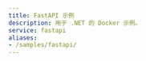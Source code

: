 ```yaml
---
title: FastAPI 示例
description: 用于 .NET 的 Docker 示例。
service: fastapi
aliases:
- /samples/fastapi/
---
```

